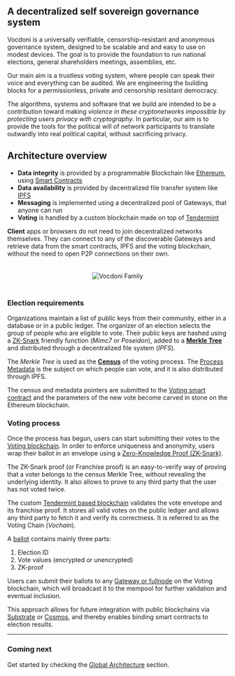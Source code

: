 ## A decentralized self sovereign governance system

Vocdoni is a universally verifiable, censorship-resistant and anonymous governance system, designed to be scalable and and easy to use on modest devices. The goal is to provide the foundation to run national elections, general shareholders meetings, assemblies, etc.

Our main aim is a trustless voting system, where people can speak their voice and everything can be audited. We are engineering the building blocks for a permissionless, private and censorship resistant democracy. 

The algorithms, systems and software that we build are intended to be a contribution toward making _violence in these cryptonetworks impossible by protecting users privacy with cryptography_. In particular, our aim is to provide the tools for the political will of network participants to translate outwardly into real political capital, without sacrificing privacy.

## Architecture overview

- **Data integrity** is provided by a programmable Blockchain like [Ethereum](https://ethereum.org/en/), using [Smart Contracts](https://ethereum.org/en/learn/#smart-contracts)
- **Data availability** is provided by decentralized file transfer system like [IPFS](https://ipfs.io/)
- **Messaging** is implemented using a decentralized pool of Gateways, that anyone can run
- **Voting** is handled by a custom blockchain made on top of [Tendermint](https://tendermint.com/)

**Client** apps or browsers do not need to join decentralized networks themselves. They can connect to any of the discoverable Gateways and retrieve data from the smart contracts, IPFS and the voting blockchain, without the need to open P2P connections on their own.

<!-- ![Main architecture](./architecture-main.svg "Main architecture") -->
<div style="padding: 20px; text-align: center;">
        <img src="/img/vocdoni-family.png" alt="Vocdoni Family"/>
</div>

### Election requirements
Organizations maintain a list of public keys from their community, either in a database or in a public ledger. 
The organizer of an election selects the group of people who are eligible to vote. Their public keys are hashed using a [ZK-Snark](https://z.cash/technology/zksnarks/) friendly function (_Mimc7_ or _Poseidon_), added to a **[Merkle Tree](https://en.wikipedia.org/wiki/Merkle_tree)** and distributed through a decentralized file system (_IPFS_).

The _Merkle Tree_ is used as the **[Census](/architecture/census)** of the voting process. The [Process Metadata](/architecture/components/process?id=process-metadata-json) is the subject on which people can vote, and it is also distributed through IPFS. 

The census and metadata pointers are submitted to the [Voting smart contract](/architecture/components/process?id=smart-contract) and the parameters of the new vote become carved in stone on the Ethereum blockchain.

### Voting process
Once the process has begun, users can start submitting their votes to the [Voting blockchain](/architecture/components/vochain). In order to enforce uniqueness and anonymity, users wrap their ballot in an envelope using a [Zero-Knowledge Proof (ZK-Snark)](/architecture/protocol/franchise-proof).

The ZK-Snark proof (or Franchise proof) is an easy-to-verify way of proving that a voter belongs to the census Merkle Tree, without revealing the underlying identity. It also allows to prove to any third party that the user has not voted twice.

The custom [Tendermint based blockchain](/architecture/components/vochain) validates the vote envelope and its franchise proof. It stores all valid votes on the public ledger and allows any third party to fetch it and verify its correctness. It is referred to as the Voting Chain (_Vochain_).

A [ballot](/architecture/components/process?id=vote-envelope) contains mainly three parts:

1. Election ID
2. Vote values (encrypted or unencrypted)
3. ZK-proof

Users can submit their ballots to any [Gateway or fullnode](/architecture/components/gateway) on the Voting blockchain, which will broadcast it to the mempool for further validation and eventual inclusion.

This approach allows for future integration with public blockchains via [Substrate](https://substrate.dev/) or [Cosmos](https://cosmos.network/), and thereby enables binding smart contracts to election results. 


---

### Coming next

Get started by checking the [Global Architecture](/architecture/general) section.
